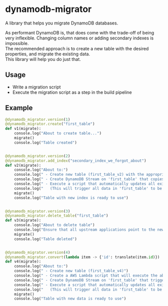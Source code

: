 # dynamodb-migrator

A library that helps you migrate DynamoDB databases.

As performant DynamoDB is, that does come with the trade-off of being very inflexible. Changing column names or adding secondary indexes is impossible.  
The recommended approach is to create a new table with the desired properties, and migrate the existing data.  
This library will help  you do just that.
  
 ## Usage
 - Write a migration script
 - Execute the migration script as a step in the build pipeline
 
## Example 
```python
@dynamodb_migrator.version(1)
@dynamodb_migrator.create("first_table")
def v1(migrate):
    console.log("About to create table...")
    migrate()
    console.log("Table created")


@dynamodb_migrator.version(2)
@dynamodb_migrator.add_index("secondary_index_we_forgot_about")
def v2(migrate):
    console.log("About to:")
    console.log(" - Create new table (first_table_v2) with the appropriate index")
    console.log(" - Create DynamoDB Stream on 'first_table' that copies changes into the new table")
    console.log(" - Execute a script that automatically updates all existing data")
    console.log("   (This will trigger all data in 'first_table' to be copied into the new table")
    migrate()
    console.log("Table with new index is ready to use")


@dynamodb_migrator.version(3)
@dynamodb_migrator.delete_table("first_table")
def v3(migrate):
    console.log("About to delete table")
    console.log("Ensure that all upstream applications point to the new table, before adding this part to the pipeline!")
    migrate()
    console.log("Table deleted")


@dynamodb_migrator.version(4)
@dynamodb_migrator.convert(lambda item -> {'id': translate(item.id)})
def v4(migrate):
    console.log("About to:")
    console.log(" - Create new table (first_table_v4)")
    console.log(" - Create a AWS Lambda script that will execute the above lambda, and write the result int he new table")
    console.log(" - Create DynamoDB Stream on 'first_table' that triggers the new Lambda")
    console.log(" - Execute a script that automatically updates all existing data")
    console.log("   (This will trigger all data in 'first_table' to be converted and copied into the new table")
    migrate()
    console.log("Table with new data is ready to use")

```